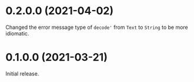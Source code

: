 # 0.2.0.0 (2021-04-02)

Changed the error message type of `decode'` from `Text` to `String` to be more
idiomatic.

# 0.1.0.0 (2021-03-21)

Initial release.
